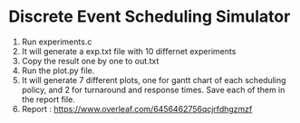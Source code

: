 # Discrete Event Scheduling Simulator
1. Run experiments.c
2. It will generate a exp.txt file with 10 differnet experiments
3. Copy the result one by one to out.txt
4. Run the plot.py file. 
5. It will generate 7 different plots, one for gantt chart of each scheduling policy, and 2 for turnaround and response times. Save each of them in the report file.
6. Report : https://www.overleaf.com/6456462756qcjrfdhgzmzf